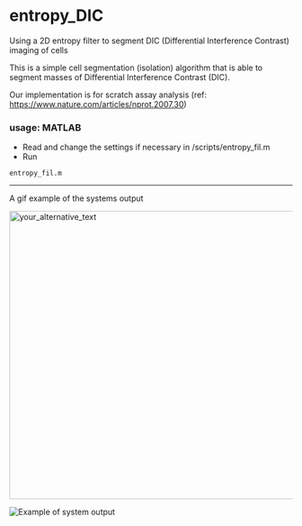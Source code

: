 # entropy_DIC
Using a 2D entropy filter to segment DIC (Differential Interference Contrast) imaging of cells

This is a simple cell segmentation (isolation) algorithm that is able to segment masses of Differential Interference Contrast (DIC).

Our implementation is for scratch assay analysis (ref: https://www.nature.com/articles/nprot.2007.30)

### usage: MATLAB

* Read and change the settings if necessary in /scripts/entropy_fil.m
* Run
```
entropy_fil.m
```

------------------------------
A gif example of the systems output

<img src="https://github.com/Sam-Freitas/entropy_DIC/blob/master/scripts/output/Example_output/RENCA_A28_10FBS_3HAA_1.gif" alt="your_alternative_text" width="512" height="512" loop=infinite>



![Example of system output](https://github.com/Sam-Freitas/entropy_DIC/blob/master/scripts/output/Example_output/RENCA_A28_10FBS_3HAA_1.gif)

